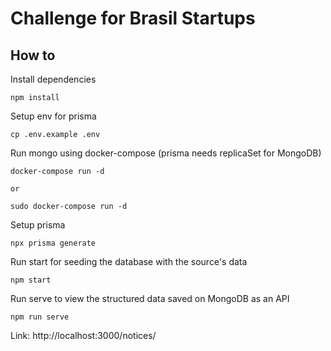 # Challenge for Brasil Startups

## How to


Install dependencies

```
npm install
```

Setup env for prisma

```
cp .env.example .env
```

Run mongo using docker-compose (prisma needs replicaSet for MongoDB)

```
docker-compose run -d

or

sudo docker-compose run -d
```

Setup prisma

```
npx prisma generate
```

Run start for seeding the database with the source's data

```
npm start
```

Run serve to view the structured data saved on MongoDB as an API

```
npm run serve
```

Link:
http://localhost:3000/notices/




